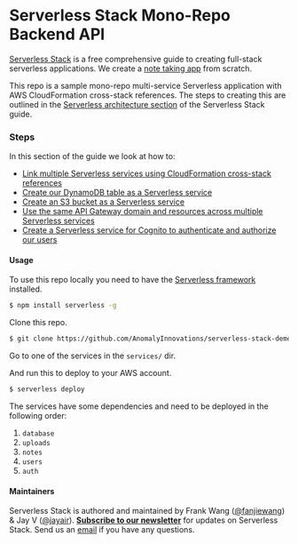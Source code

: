 # Serverless Stack Mono-Repo Backend API

[Serverless Stack](https://serverless-stack.com) is a free comprehensive guide to creating full-stack serverless applications. We create a [note taking app](https://demo2.serverless-stack.com) from scratch.

This repo is a sample mono-repo multi-service Serverless application with AWS CloudFormation cross-stack references. The steps to creating this are outlined in the [Serverless architecture section](http://serverless-stack.com/#extra-sls-architecture) of the Serverless Stack guide.

### Steps

In this section of the guide we look at how to:

- [Link multiple Serverless services using CloudFormation cross-stack references](https://serverless-stack.com/chapters/cross-stack-references-in-serverless.html)
- [Create our DynamoDB table as a Serverless service](https://serverless-stack.com/chapters/dynamodb-as-a-serverless-service.html)
- [Create an S3 bucket as a Serverless service](https://serverless-stack.com/chapters/s3-as-a-serverless-service.html)
- [Use the same API Gateway domain and resources across multiple Serverless services](https://serverless-stack.com/chapters/api-gateway-domains-across-services.html)
- [Create a Serverless service for Cognito to authenticate and authorize our users](https://serverless-stack.com/chapters/cognito-as-a-serverless-service.html)

#### Usage

To use this repo locally you need to have the [Serverless framework](https://serverless.com) installed.

``` bash
$ npm install serverless -g
```

Clone this repo.

``` bash
$ git clone https://github.com/AnomalyInnovations/serverless-stack-demo-mono-api
```

Go to one of the services in the `services/` dir.

And run this to deploy to your AWS account.

``` bash
$ serverless deploy
```

The services have some dependencies and need to be deployed in the following order:

1. `database`
2. `uploads`
3. `notes`
4. `users`
5. `auth`

#### Maintainers

Serverless Stack is authored and maintained by Frank Wang ([@fanjiewang](https://twitter.com/fanjiewang)) & Jay V ([@jayair](https://twitter.com/jayair)). [**Subscribe to our newsletter**](https://emailoctopus.com/lists/1c11b9a8-1500-11e8-a3c9-06b79b628af2/forms/subscribe) for updates on Serverless Stack. Send us an [email][Email] if you have any questions.

[Email]: mailto:contact@anoma.ly

